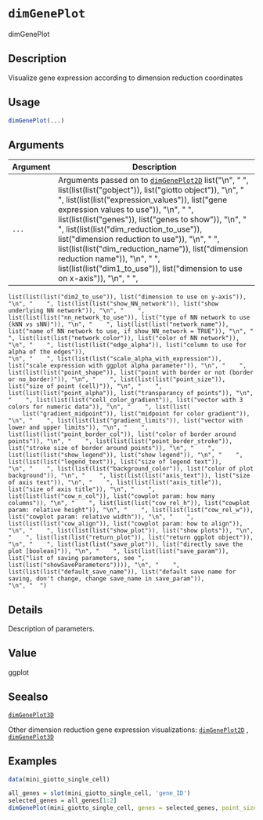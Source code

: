 # `dimGenePlot`

dimGenePlot


## Description

Visualize gene expression according to dimension reduction coordinates


## Usage

```r
dimGenePlot(...)
```


## Arguments

Argument      |Description
------------- |----------------
`...`     |      Arguments passed on to [`dimGenePlot2D`](#dimgeneplot2d)   list("\n", "    ", list(list(list("gobject")), list("giotto object")), "\n", "    ", list(list(list("expression_values")), list("gene expression values to use")), "\n", "    ", list(list(list("genes")), list("genes to show")), "\n", "    ", list(list(list("dim_reduction_to_use")), list("dimension reduction to use")), "\n", "    ", list(list(list("dim_reduction_name")), list("dimension reduction name")), "\n", "    ", list(list(list("dim1_to_use")), list("dimension to use on x-axis")), "\n", "    ", 
    list(list(list("dim2_to_use")), list("dimension to use on y-axis")), "\n", "    ", list(list(list("show_NN_network")), list("show underlying NN network")), "\n", "    ", list(list(list("nn_network_to_use")), list("type of NN network to use (kNN vs sNN)")), "\n", "    ", list(list(list("network_name")), list("name of NN network to use, if show_NN_network = TRUE")), "\n", "    ", list(list(list("network_color")), list("color of NN network")), "\n", "    ", list(list(list("edge_alpha")), list("column to use for alpha of the edges")), 
    "\n", "    ", list(list(list("scale_alpha_with_expression")), list("scale expression with ggplot alpha parameter")), "\n", "    ", list(list(list("point_shape")), list("point with border or not (border or no_border)")), "\n", "    ", list(list(list("point_size")), list("size of point (cell)")), "\n", "    ", list(list(list("point_alpha")), list("transparancy of points")), "\n", "    ", list(list(list("cell_color_gradient")), list("vector with 3 colors for numeric data")), "\n", "    ", list(list(
        list("gradient_midpoint")), list("midpoint for color gradient")), "\n", "    ", list(list(list("gradient_limits")), list("vector with lower and upper limits")), "\n", "    ", list(list(list("point_border_col")), list("color of border around points")), "\n", "    ", list(list(list("point_border_stroke")), list("stroke size of border around points")), "\n", "    ", list(list(list("show_legend")), list("show legend")), "\n", "    ", list(list(list("legend_text")), list("size of legend text")), 
    "\n", "    ", list(list(list("background_color")), list("color of plot background")), "\n", "    ", list(list(list("axis_text")), list("size of axis text")), "\n", "    ", list(list(list("axis_title")), list("size of axis title")), "\n", "    ", list(list(list("cow_n_col")), list("cowplot param: how many columns")), "\n", "    ", list(list(list("cow_rel_h")), list("cowplot param: relative height")), "\n", "    ", list(list(list("cow_rel_w")), list("cowplot param: relative width")), "\n", "    ", 
    list(list(list("cow_align")), list("cowplot param: how to align")), "\n", "    ", list(list(list("show_plot")), list("show plots")), "\n", "    ", list(list(list("return_plot")), list("return ggplot object")), "\n", "    ", list(list(list("save_plot")), list("directly save the plot [boolean]")), "\n", "    ", list(list(list("save_param")), list("list of saving parameters, see ", list(list("showSaveParameters")))), "\n", "    ", list(list(list("default_save_name")), list("default save name for saving, don't change, change save_name in save_param")), 
    "\n", "  ")


## Details

Description of parameters.


## Value

ggplot


## Seealso

[`dimGenePlot3D`](#dimgeneplot3d) 
 
 Other dimension reduction gene expression visualizations:
 [`dimGenePlot2D`](#dimgeneplot2d) ,
 [`dimGenePlot3D`](#dimgeneplot3d)


## Examples

```r
data(mini_giotto_single_cell)

all_genes = slot(mini_giotto_single_cell, 'gene_ID')
selected_genes = all_genes[1:2]
dimGenePlot(mini_giotto_single_cell, genes = selected_genes, point_size = 3)
```


